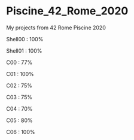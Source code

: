 # Piscine_42_Rome_2020
My projects from 42 Rome Piscine 2020 

Shell00 : 100%

Shell01 : 100%

C00 : 77%

C01 : 100%

C02 : 75%

C03 : 75%

C04 : 70%

C05 : 80%

C06 : 100%



